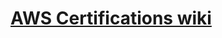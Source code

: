 # [AWS Certifications wiki](https://github.com/arongaldon/AWS-Certifications/wiki/AWS-Certifications-wiki)

